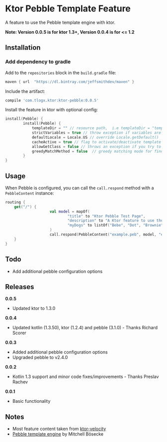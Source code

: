 # Ktor Pebble Template Feature

A feature to use the Pebble template engine with ktor. 

**Note: Version 0.0.5 is for ktor 1.3+, Version 0.0.4 is for <= 1.2**

## Installation

### Add dependency to gradle

Add to the `repositories` block in the `build.gradle` file:

```groovy
maven { url  "https://dl.bintray.com/jeffsmithdev/maven" }
```

Include the artifact:

```groovy
compile 'com.tlogx.ktor:ktor-pebble:0.0.5'
```

Install the feature in ktor with optional config:

```kotlin
install(Pebble) {
        install(Pebble) {
            templateDir = "" // resource path,  i.e templateDir = "templates/"
            strictVariables = true // throw exception if variables are missing
            defaultLocale = Locale.US // override Locale.getDefault()
            cacheActive = true // flag to activate/deactivate template caching
            allowGetClass = false // throws an exception if you try to access the class/getClass attribute
            greedyMatchMethod = false  // greedy matching mode for finding java method
        }
}
```

## Usage

When Pebble is configured, you can call the `call.respond` method with a `PebbleContent` instance: 

```kotlin
routing {
    get("/") {
                    val model = mapOf(
                            "title" to "Ktor Pebble Test Page",
                            "description" to "A Ktor feature to use the pebble template engine by Mitchell Bösecke",
                            "myDogs" to listOf("Bebe", "Dot", "Brownie", "Bella")
                    )
                    call.respond(PebbleContent("example.peb", model, "e"))
    }
}
```

## Todo

- Add additional pebble configuration options

## Releases

**0.0.5**
- Updated ktor to 1.3.0

**0.0.4**
- Updated kotlin (1.3.50), ktor (1.2.4) and pebble (3.1.0) - Thanks Richard Scorer

**0.0.3**
- Added additional pebble configuration options
- Upgraded pebble to v2.4.0

**0.0.2**
- Kotlin 1.3 support and minor code fixes/improvements - Thanks Preslav Rachev

**0.0.1**
- Basic functionality

## Notes

- Most feature content taken from [ktor-velocity](https://ktor.io/features/templates/velocity.html)
- [Pebble template engine](http://www.mitchellbosecke.com/pebble/home) by Mitchell Bösecke